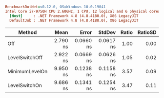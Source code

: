 ``` ini

BenchmarkDotNet=v0.12.0, OS=Windows 10.0.19041
Intel Core i7-9750H CPU 2.60GHz, 1 CPU, 12 logical and 6 physical cores
  [Host]     : .NET Framework 4.8 (4.8.4180.0), X86 LegacyJIT
  DefaultJob : .NET Framework 4.8 (4.8.4180.0), X86 LegacyJIT


```
|         Method |     Mean |     Error |    StdDev | Ratio | RatioSD |
|--------------- |---------:|----------:|----------:|------:|--------:|
|            Off | 2.790 ns | 0.0660 ns | 0.0617 ns |  1.00 |    0.00 |
| LevelSwitchOff | 2.922 ns | 0.0669 ns | 0.0626 ns |  1.05 |    0.02 |
| MinimumLevelOn | 9.950 ns | 0.1238 ns | 0.1158 ns |  3.57 |    0.09 |
|  LevelSwitchOn | 9.686 ns | 0.1341 ns | 0.1254 ns |  3.47 |    0.11 |
